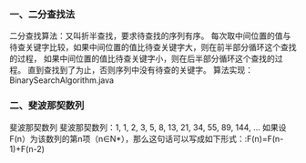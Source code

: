 ### 一、二分查找法
二分查找算法：又叫折半查找，要求待查找的序列有序。
每次取中间位置的值与待查关键字比较，如果中间位置的值比待查关键字大，则在前半部分循环这个查找的过程，
如果中间位置的值比待查关键字小，则在后半部分循环这个查找的过程。
直到查找到了为止，否则序列中没有待查的关键字。
算法实现：BinarySearchAlgorithm.java


### 二、斐波那契数列
 斐波那契数列
 斐波那契数列：1, 1, 2, 3, 5, 8, 13, 21, 34, 55, 89, 144, ...
 如果设F(n）为该数列的第n项（n∈N*），那么这句话可以写成如下形式：:F(n)=F(n-1)+F(n-2)